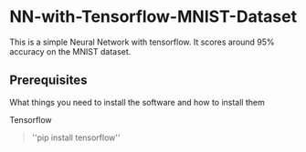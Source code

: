 # NN-with-Tensorflow-MNIST-Dataset

This is a simple Neural Network with tensorflow.
It scores around 95% accuracy on the MNIST dataset. 


## Prerequisites

What things you need to install the software and how to install them

Tensorflow

> ''pip install tensorflow'' 
